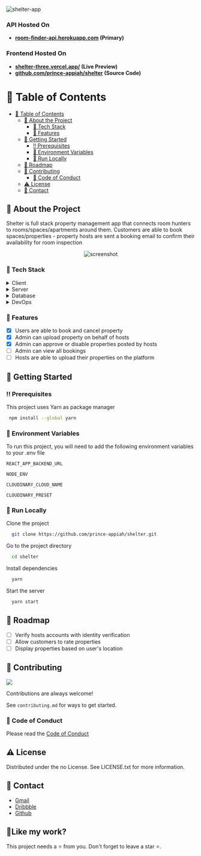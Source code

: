 ![shelter-app](https://socialify.git.ci/prince-appiah/shelter/image?descriptionEditable=&font=Inter&forks=1&issues=1&language=1&name=1&owner=1&pattern=Circuit%20Board&pulls=1&stargazers=1&theme=Dark)

<!-- ### [🌐 Website](https://room-finder-api.herokuapp.com/docs/) | [📹 Demo Video](https://www.youtube.com/watch?v=bUAAgfGOfYg) -->

### API Hosted On

- **[room-finder-api.herokuapp.com](https://room-finder-api.herokuapp.com/docs/) (Primary)**

### Frontend Hosted On

- **[shelter-three.vercel.app/](https://shelter-three.vercel.app/) (Live Preview)**
- **[github.com/prince-appiah/shelter](https://github.com/prince-appiah/shelter) (Source Code)**

<!-- Table of Contents -->

# :notebook_with_decorative_cover: Table of Contents

- [:notebook_with_decorative_cover: Table of Contents](#notebook_with_decorative_cover-table-of-contents)
  - [:star2: About the Project](#star2-about-the-project)
    - [:space_invader: Tech Stack](#space_invader-tech-stack)
    - [:dart: Features](#dart-features)
  - [:toolbox: Getting Started](#toolbox-getting-started)
    - [:bangbang: Prerequisites](#bangbang-prerequisites)
    - [:key: Environment Variables](#key-environment-variables)
    - [:running: Run Locally](#running-run-locally)
  - [:compass: Roadmap](#compass-roadmap)
  - [:wave: Contributing](#wave-contributing)
    - [:scroll: Code of Conduct](#scroll-code-of-conduct)
  - [:warning: License](#warning-license)
  - [:handshake: Contact](#handshake-contact)

<!-- About the Project -->

## :star2: About the Project

Shelter is full stack property management app that connects room hunters to rooms/spaces/apartments around them. Customers are able to book spaces/properties - property hosts are sent a booking email to confirm their availability for room inspection

<div align="center"> 
  <img src="https://res.cloudinary.com/ddnozuc0s/image/upload/v1662229561/portfolio/shelter-frontend_hqsxy9.png" alt="screenshot" />
  
</div>
 
<!-- TechStack -->

### :space_invader: Tech Stack

<details>
  <summary>Client</summary>
  <ul>
    <li><a href="https://www.typescriptlang.org/">Typescript</a></li>
    <li><a href="https://reactjs.org/">React.js</a></li>
    <li><a href="https://redux-toolkit.js.org">Redux Toolkit</a></li>
    <li><a href="https://github.com/rt2zz/redux-persist#readme">Redux Persist</a></li>
    <li><a href="https://chakra-ui.com">Chakra UI</a></li>
    <li><a href="https://axios-http.com">Axios</a></li>
    <li><a href="https://formik.org/">Formik</a></li>
    <li><a href="https://github.com/jquense/yup">Yup</a></li>
  </ul>
</details>

<details>
  <summary>Server</summary>
  <ul>
   <li><a href="https://expressjs.com/">Express.js</a></li>
    <li><a href="https://github.com/expressjs/cors#readme">CORS</a></li>
    <li><a href="https://helmetjs.github.io">Helmet</a></li>
    <li><a href="https://mongoosejs.com">Mongoose ORM</a></li>
    <li><a href="https://nodemailer.com/">Node Mailer</a></li>
    <li><a href="https://github.com/auth0/node-jsonwebtoken">JSON Webtoken</a></li>
    <li><a href="https://github.com/getsentry/sentry-javascript">Sentry</a></li>
    <li><a href="https://cloudinary.com/">Cloudinary</a></li>
    
  </ul>
</details>

<details>
<summary>Database</summary>
  <ul>
    <li><a href="https://www.mongodb.com/">MongoDB</a></li>
  </ul>
</details>

<details>
<summary>DevOps</summary>
  <ul>
    <li><a href="https://www.heroku.com/">Heroku</a></li>
  </ul>
</details>

<!-- Features -->

### :dart: Features

- [x] Users are able to book and cancel property
- [x] Admin can upload property on behalf of hosts
- [x] Admin can approve or disable properties posted by hosts
- [ ] Admin can view all bookings
- [ ] Hosts are able to upload their properties on the platform

<!-- Getting Started -->

## :toolbox: Getting Started

<!-- Prerequisites -->

### :bangbang: Prerequisites

This project uses Yarn as package manager

```bash
 npm install --global yarn
```

<!-- Env Variables -->

### :key: Environment Variables

To run this project, you will need to add the following environment variables to your .env file

`REACT_APP_BACKEND_URL`

`NODE_ENV`

`CLOUDINARY_CLOUD_NAME`

`CLOUDINARY_PRESET`

<!-- Run Locally -->

### :running: Run Locally

Clone the project

```bash
  git clone https://github.com/prince-appiah/shelter.git
```

Go to the project directory

```bash
  cd shelter
```

Install dependencies

```bash
  yarn
```

Start the server

```bash
  yarn start
```

<!-- Roadmap -->

## :compass: Roadmap

- [ ] Verify hosts accounts with identity verification
- [ ] Allow customers to rate properties
- [ ] Display properties based on user's location

<!-- Contributing -->

## :wave: Contributing

<a href="https://github.com/prince-appiah/shelter/graphs/contributors">
  <img src="https://contrib.rocks/image?repo=prince-appiah/shelter" />
</a>

Contributions are always welcome!

See `contributing.md` for ways to get started.

<!-- Code of Conduct -->

### :scroll: Code of Conduct

Please read the [Code of Conduct](https://github.com/prince-appiah/shelter/blob/master/CODE_OF_CONDUCT.md)

<!-- License -->

## :warning: License

Distributed under the no License. See LICENSE.txt for more information.

<!-- Contact -->

## :handshake: Contact

- [Gmail](mailto:pappiah00@gmail.com)
- [Dribbble](https://www.dribbble.com/prince-appiah)
- [Github](https://github.com/prince-appiah)

<h2>💖Like my work?</h2>
This project needs a ⭐️ from you. Don't forget to leave a star ⭐️.
